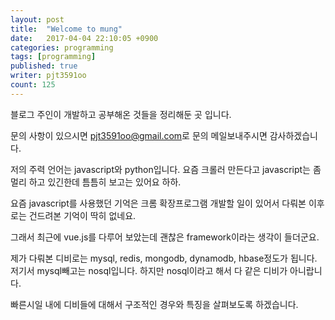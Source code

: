 ```yaml
---
layout: post
title:  "Welcome to mung"
date:   2017-04-04 22:10:05 +0900
categories: programming
tags: [programming]
published: true
writer: pjt3591oo
count: 125
---
```


블로그 주인이 개발하고 공부해온 것들을 정리해둔 곳 입니다.

문의 사항이 있으시면 [pjt3591oo@gmail.com][jekyll-docs]로 문의 메일보내주시면 감사하겠습니다.

저의 주력 언어는 javascript와 python입니다.
요즘 크롤러 만든다고 javascript는 좀 멀리 하고 있긴한데 틈틈히 보고는 있어요 하하.

요즘 javascript를 사용했던 기억은 크롬 확장프로그램 개발할 일이 있어서 다뤄본 이후로는 건드려본 기억이 딱히 없네요.

그래서 최근에 vue.js를 다루어 보았는데 괜찮은 framework이라는 생각이 들더군요.

제가 다뤄본 디비로는 mysql, redis, mongodb, dynamodb, hbase정도가 됩니다.
저기서 mysql빼고는 nosql입니다. 하지만 nosql이라고 해서 다 같은 디비가 아니랍니다.

빠른시일 내에 디비들에 대해서 구조적인 경우와 특징을 살펴보도록 하겠습니다.

[jekyll-docs]: pjt3591oo@gmail.com

